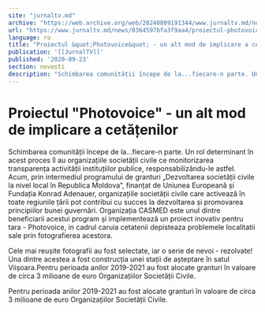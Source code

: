 ```yaml
---
site: "jurnaltv.md"
archive: "https://web.archive.org/web/20240809191344/www.jurnaltv.md/news/0364597bfa3f9aa4/proiectul-photovoice-un-alt-mod-de-implicare-a-cetatenilor.html"
url: "https://www.jurnaltv.md/news/0364597bfa3f9aa4/proiectul-photovoice-un-alt-mod-de-implicare-a-cetatenilor.html"
language: ro
title: "Proiectul &quot;Photovoice&quot; - un alt mod de implicare a cetățenilor"
publication: '[[JurnalTV]]'
published: '2020-09-23'
section: novosti
description: "Schimbarea comunității începe de la...fiecare-n parte. Un rol determinant în acest proces îl au organizațiile societății civile ce monitorizarea transparența activității instituțiilor publice, responsabilizându-le astfel. Acum, prin intermediul programului de granturi „Dezvoltarea societății civile la nivel local în Republica Moldova”, finanțat de Uniunea Europeană și Fundația Konrad Adenauer, organizațiile societății civile care activează în toate regiunile țării pot contribui cu succes la dezvoltarea și promovarea principiilor bunei guvernări. Organizația CASMED este unul dintre beneficiarii acestui program și implementează un proiect inovativ pentru tara - Photovoice, in cadrul caruia cetatenii depisteaza problemele localitatii sale prin fotografierea acestora."
---
```


# Proiectul &quot;Photovoice&quot; - un alt mod de implicare a cetățenilor

Schimbarea comunității începe de la...fiecare-n parte. Un rol determinant în acest proces îl au organizațiile societății civile ce monitorizarea transparența activității instituțiilor publice, responsabilizându-le astfel. Acum, prin intermediul programului de granturi „Dezvoltarea societății civile la nivel local în Republica Moldova”, finanțat de Uniunea Europeană și Fundația Konrad Adenauer, organizațiile societății civile care activează în toate regiunile țării pot contribui cu succes la dezvoltarea și promovarea principiilor bunei guvernări. Organizația CASMED este unul dintre beneficiarii acestui program și implementează un proiect inovativ pentru tara - Photovoice, in cadrul caruia cetatenii depisteaza problemele localitatii sale prin fotografierea acestora.

Cele mai reușite fotografii au fost selectate, iar o serie de nevoi - rezolvate! Una dintre acestea a fost construcția unei stații de așteptare în satul Viișoara.Pentru perioada anilor 2019-2021 au fost alocate granturi în valoare de circa 3 milioane de euro Organizațiilor Societății Civile.

Pentru perioada anilor 2019-2021 au fost alocate granturi în valoare de circa 3 milioane de euro Organizațiilor Societății Civile.